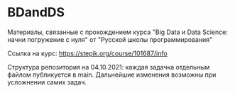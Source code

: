 # BDandDS
Материалы, связанные с прохождением курса "Big Data и Data Science: начни погружение с нуля" от "Русской школы программирования"

Ссылка на курс: https://stepik.org/course/101687/info

Структура репозитория на 04.10.2021: каждая задачка отдельным файлом публикуется в main. 
Дальнейшие изменения возможны при усложнении самих задач.

